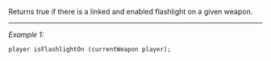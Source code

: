 Returns true if there is a linked and enabled flashlight on a given weapon.


---
*Example 1:*
```sqf
player isFlashlightOn (currentWeapon player);
```